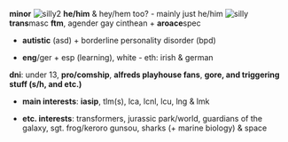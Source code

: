 **minor** ![silly2](https://media.discordapp.net/attachments/903364339464044575/1088802410861973594/33866E10-6044-43DE-8DDB-B472887D0B8E.gif) **he/him** & hey/hem too? - mainly just he/him ![silly](https://media.discordapp.net/attachments/903364339464044575/1088802410861973594/33866E10-6044-43DE-8DDB-B472887D0B8E.gif) **trans**masc **ftm**, agender gay cinthean + **aroace**spec
-  **autistic** (asd) + borderline personality disorder (bpd)
  
-  **eng**/ger + esp (learning), white - eth: irish & german
  
  **dni**: under 13, **pro/comship**, **alfreds playhouse fans**, **gore, and triggering stuff (s/h, and etc.)**
- **main interests**: **iasip**, tlm(s), lca, lcnl, lcu, lng & lmk
  
- **etc. interests**: transformers, jurassic park/world, guardians of the galaxy, sgt. frog/keroro gunsou, sharks (+ marine biology) & space


<!---
kitt3nmitt3ns/kitt3nmitt3ns is a ✨ special ✨ repository because its `README.md` (this file) appears on your GitHub profile.
You can click the Preview link to take a look at your changes.
--->
